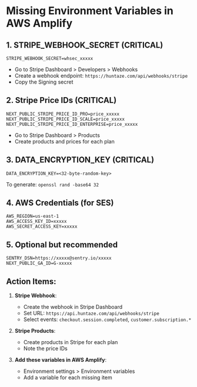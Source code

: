 # Missing Environment Variables in AWS Amplify

## 1. **STRIPE_WEBHOOK_SECRET** (CRITICAL)
```
STRIPE_WEBHOOK_SECRET=whsec_xxxxx
```
- Go to Stripe Dashboard > Developers > Webhooks
- Create a webhook endpoint: `https://huntaze.com/api/webhooks/stripe`
- Copy the Signing secret

## 2. **Stripe Price IDs** (CRITICAL)
```
NEXT_PUBLIC_STRIPE_PRICE_ID_PRO=price_xxxxx
NEXT_PUBLIC_STRIPE_PRICE_ID_SCALE=price_xxxxx
NEXT_PUBLIC_STRIPE_PRICE_ID_ENTERPRISE=price_xxxxx
```
- Go to Stripe Dashboard > Products
- Create products and prices for each plan

## 3. **DATA_ENCRYPTION_KEY** (CRITICAL)
```
DATA_ENCRYPTION_KEY=<32-byte-random-key>
```
To generate: `openssl rand -base64 32`

## 4. **AWS Credentials** (for SES)
```
AWS_REGION=us-east-1
AWS_ACCESS_KEY_ID=xxxxx
AWS_SECRET_ACCESS_KEY=xxxxx
```

## 5. **Optional but recommended**
```
SENTRY_DSN=https://xxxxx@sentry.io/xxxxx
NEXT_PUBLIC_GA_ID=G-xxxxx
```

## Action Items:

1. **Stripe Webhook**:
   - Create the webhook in Stripe Dashboard
   - Set URL: `https://api.huntaze.com/api/webhooks/stripe`
   - Select events: `checkout.session.completed`, `customer.subscription.*`

2. **Stripe Products**:
   - Create products in Stripe for each plan
   - Note the price IDs

3. **Add these variables in AWS Amplify**:
   - Environment settings > Environment variables
   - Add a variable for each missing item
